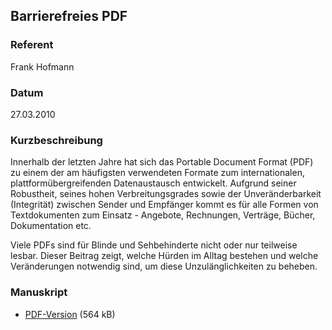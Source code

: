 ## Barrierefreies PDF


### Referent
Frank Hofmann

### Datum
27.03.2010

### Kurzbeschreibung
Innerhalb der letzten Jahre hat sich das Portable Document Format (PDF) zu
einem der am häufigsten verwendeten Formate zum internationalen,
plattformübergreifenden Datenaustausch entwickelt. Aufgrund seiner Robustheit,
seines hohen Verbreitungsgrades sowie der Unveränderbarkeit (Integrität)
zwischen Sender und Empfänger kommt es für alle Formen von Textdokumenten zum
Einsatz - Angebote, Rechnungen, Verträge, Bücher, Dokumentation etc.

Viele PDFs sind für Blinde und Sehbehinderte nicht oder nur teilweise lesbar.
Dieser Beitrag zeigt, welche Hürden im Alltag bestehen und welche Veränderungen
notwendig sind, um diese Unzulänglichkeiten zu beheben. 

### Manuskript

* [PDF-Version](/download/Vortraege/Barrierefreies_PDF_LIT_2010.pdf) (564 kB)
